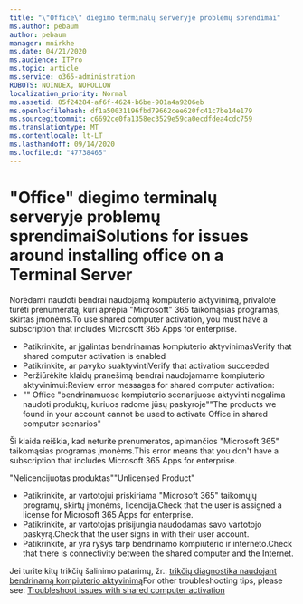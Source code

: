 ```yaml
---
title: "\"Office\" diegimo terminalų serveryje problemų sprendimai"
ms.author: pebaum
author: pebaum
manager: mnirkhe
ms.date: 04/21/2020
ms.audience: ITPro
ms.topic: article
ms.service: o365-administration
ROBOTS: NOINDEX, NOFOLLOW
localization_priority: Normal
ms.assetid: 85f24284-af6f-4624-b6be-901a4a9206eb
ms.openlocfilehash: df1a50031196fbd79662cee620fc41c7be14e179
ms.sourcegitcommit: c6692ce0fa1358ec3529e59ca0ecdfdea4cdc759
ms.translationtype: MT
ms.contentlocale: lt-LT
ms.lasthandoff: 09/14/2020
ms.locfileid: "47738465"
---
```

# <a name="solutions-for-issues-around-installing-office-on-a-terminal-server"></a><span data-ttu-id="ac7e3-102">"Office" diegimo terminalų serveryje problemų sprendimai</span><span class="sxs-lookup"><span data-stu-id="ac7e3-102">Solutions for issues around installing office on a Terminal Server</span></span>

<span data-ttu-id="ac7e3-103">Norėdami naudoti bendrai naudojamą kompiuterio aktyvinimą, privalote turėti prenumeratą, kuri aprėpia "Microsoft" 365 taikomąsias programas, skirtas įmonėms.</span><span class="sxs-lookup"><span data-stu-id="ac7e3-103">To use shared computer activation, you must have a subscription that includes Microsoft 365 Apps for enterprise.</span></span>
  
- <span data-ttu-id="ac7e3-104">Patikrinkite, ar įgalintas bendrinamas kompiuterio aktyvinimas</span><span class="sxs-lookup"><span data-stu-id="ac7e3-104">Verify that shared computer activation is enabled</span></span>
- <span data-ttu-id="ac7e3-105">Patikrinkite, ar pavyko suaktyvinti</span><span class="sxs-lookup"><span data-stu-id="ac7e3-105">Verify that activation succeeded</span></span>
- <span data-ttu-id="ac7e3-106">Peržiūrėkite klaidų pranešimą bendrai naudojamame kompiuterio aktyvinimui:</span><span class="sxs-lookup"><span data-stu-id="ac7e3-106">Review error messages for shared computer activation:</span></span>
- <span data-ttu-id="ac7e3-107">"" Office "bendrinamuose kompiuterio scenarijuose aktyvinti negalima naudoti produktų, kuriuos radome jūsų paskyroje"</span><span class="sxs-lookup"><span data-stu-id="ac7e3-107">"The products we found in your account cannot be used to activate Office in shared computer scenarios"</span></span>
  
<span data-ttu-id="ac7e3-108">Ši klaida reiškia, kad neturite prenumeratos, apimančios "Microsoft 365" taikomąsias programas įmonėms.</span><span class="sxs-lookup"><span data-stu-id="ac7e3-108">This error means that you don't have a subscription that includes Microsoft 365 Apps for enterprise.</span></span>

<span data-ttu-id="ac7e3-109">"Nelicencijuotas produktas"</span><span class="sxs-lookup"><span data-stu-id="ac7e3-109">"Unlicensed Product"</span></span>

- <span data-ttu-id="ac7e3-110">Patikrinkite, ar vartotojui priskiriama "Microsoft 365" taikomųjų programų, skirtų įmonėms, licencija.</span><span class="sxs-lookup"><span data-stu-id="ac7e3-110">Check that the user is assigned a license for Microsoft 365 Apps for enterprise.</span></span>
- <span data-ttu-id="ac7e3-111">Patikrinkite, ar vartotojas prisijungia naudodamas savo vartotojo paskyrą.</span><span class="sxs-lookup"><span data-stu-id="ac7e3-111">Check that the user signs in with their user account.</span></span>
- <span data-ttu-id="ac7e3-112">Patikrinkite, ar yra ryšys tarp bendrinamo kompiuterio ir interneto.</span><span class="sxs-lookup"><span data-stu-id="ac7e3-112">Check that there is connectivity between the shared computer and the Internet.</span></span>

<span data-ttu-id="ac7e3-113">Jei turite kitų trikčių šalinimo patarimų, žr.: [trikčių diagnostika naudojant bendrinamą kompiuterio aktyvinimą](https://docs.microsoft.com/DeployOffice/troubleshoot-shared-computer-activation)</span><span class="sxs-lookup"><span data-stu-id="ac7e3-113">For other troubleshooting tips, please see: [Troubleshoot issues with shared computer activation](https://docs.microsoft.com/DeployOffice/troubleshoot-shared-computer-activation)</span></span>